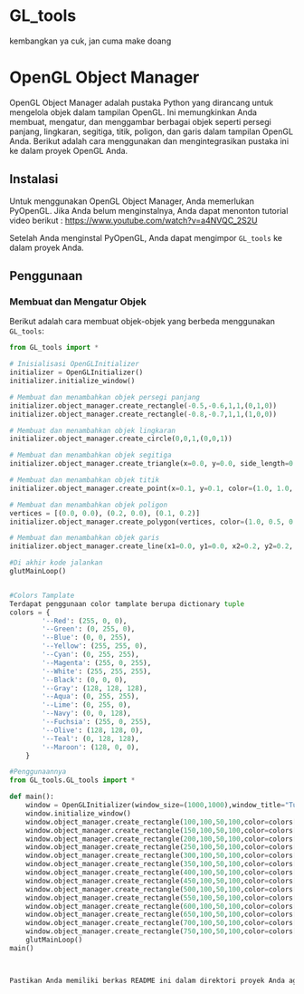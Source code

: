 # GL_tools
kembangkan ya cuk, jan cuma make doang

# OpenGL Object Manager

OpenGL Object Manager adalah pustaka Python yang dirancang untuk mengelola objek dalam tampilan OpenGL. Ini memungkinkan Anda membuat, mengatur, dan menggambar berbagai objek seperti persegi panjang, lingkaran, segitiga, titik, poligon, dan garis dalam tampilan OpenGL Anda. Berikut adalah cara menggunakan dan mengintegrasikan pustaka ini ke dalam proyek OpenGL Anda.

## Instalasi

Untuk menggunakan OpenGL Object Manager, Anda memerlukan PyOpenGL. Jika Anda belum menginstalnya, Anda dapat menonton tutorial video berikut : https://www.youtube.com/watch?v=a4NVQC_2S2U


Setelah Anda menginstal PyOpenGL, Anda dapat mengimpor `GL_tools` ke dalam proyek Anda.

## Penggunaan

### Membuat dan Mengatur Objek

Berikut adalah cara membuat objek-objek yang berbeda menggunakan `GL_tools`:

```python
from GL_tools import *

# Inisialisasi OpenGLInitializer
initializer = OpenGLInitializer()
initializer.initialize_window()

# Membuat dan menambahkan objek persegi panjang
initializer.object_manager.create_rectangle(-0.5,-0.6,1,1,(0,1,0))
initializer.object_manager.create_rectangle(-0.8,-0.7,1,1,(1,0,0))

# Membuat dan menambahkan objek lingkaran
initializer.object_manager.create_circle(0,0,1,(0,0,1))

# Membuat dan menambahkan objek segitiga
initializer.object_manager.create_triangle(x=0.0, y=0.0, side_length=0.2, color=(0.0, 1.0, 0.0))

# Membuat dan menambahkan objek titik
initializer.object_manager.create_point(x=0.1, y=0.1, color=(1.0, 1.0, 1.0))

# Membuat dan menambahkan objek poligon
vertices = [(0.0, 0.0), (0.2, 0.0), (0.1, 0.2)]
initializer.object_manager.create_polygon(vertices, color=(1.0, 0.5, 0.0))

# Membuat dan menambahkan objek garis
initializer.object_manager.create_line(x1=0.0, y1=0.0, x2=0.2, y2=0.2, color=(0.5, 0.5, 0.5))

#Di akhir kode jalankan
glutMainLoop()


#Colors Tamplate
Terdapat penggunaan color tamplate berupa dictionary tuple
colors = {
        '--Red': (255, 0, 0),
        '--Green': (0, 255, 0),
        '--Blue': (0, 0, 255),
        '--Yellow': (255, 255, 0),
        '--Cyan': (0, 255, 255),
        '--Magenta': (255, 0, 255),
        '--White': (255, 255, 255),
        '--Black': (0, 0, 0),
        '--Gray': (128, 128, 128),
        '--Aqua': (0, 255, 255),
        '--Lime': (0, 255, 0),
        '--Navy': (0, 0, 128),
        '--Fuchsia': (255, 0, 255),
        '--Olive': (128, 128, 0),
        '--Teal': (0, 128, 128),
        '--Maroon': (128, 0, 0),
    }

#Penggunaannya
from GL_tools.GL_tools import *

def main():
    window = OpenGLInitializer(window_size=(1000,1000),window_title="Tugas Nama")
    window.initialize_window()
    window.object_manager.create_rectangle(100,100,50,100,color=colors['--Red'])
    window.object_manager.create_rectangle(150,100,50,100,color=colors['--White'])
    window.object_manager.create_rectangle(200,100,50,100,color=colors['--Green'])
    window.object_manager.create_rectangle(250,100,50,100,color=colors['--Blue'])
    window.object_manager.create_rectangle(300,100,50,100,color=colors['--Yellow'])
    window.object_manager.create_rectangle(350,100,50,100,color=colors['--Cyan'])
    window.object_manager.create_rectangle(400,100,50,100,color=colors['--Magenta'])
    window.object_manager.create_rectangle(450,100,50,100,color=colors['--Aqua'])
    window.object_manager.create_rectangle(500,100,50,100,color=colors['--Lime'])
    window.object_manager.create_rectangle(550,100,50,100,color=colors['--Navy'])
    window.object_manager.create_rectangle(600,100,50,100,color=colors['--Fuchsia'])
    window.object_manager.create_rectangle(650,100,50,100,color=colors['--Olive'])
    window.object_manager.create_rectangle(700,100,50,100,color=colors['--Teal'])
    window.object_manager.create_rectangle(750,100,50,100,color=colors['--Maroon'])
    glutMainLoop()
main()



Pastikan Anda memiliki berkas README ini dalam direktori proyek Anda agar pengguna lain dapat dengan mudah memahami cara menggunakan `ObjectManager` yang Anda buat. Selain itu, pastikan juga untuk menambahkan detail kontak atau cara berkontribusi jika Anda ingin menerima kontribusi dari pengguna lain.
